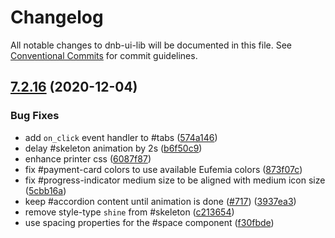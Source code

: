 # Changelog

All notable changes to dnb-ui-lib will be documented in this file. See
[Conventional Commits](https://conventionalcommits.org) for commit guidelines.

## [7.2.16](https://github.com/dnbexperience/eufemia/compare/v7.2.15...v7.2.16) (2020-12-04)


### Bug Fixes

* add `on_click` event handler to #tabs ([574a146](https://github.com/dnbexperience/eufemia/commit/574a1467c500d59e2097ed4a1c7c3ec497d0f6a5))
* delay #skeleton animation by 2s ([b6f50c9](https://github.com/dnbexperience/eufemia/commit/b6f50c9d9b9ec5573fd9eeec17ea088c05cb4d85))
* enhance printer css ([6087f87](https://github.com/dnbexperience/eufemia/commit/6087f87ccbe560cbeb1c1bcac153506a6d642c1f))
* fix #payment-card colors to use available Eufemia colors ([873f07c](https://github.com/dnbexperience/eufemia/commit/873f07cf09d4d360b8e5ac81f31798292d33b6f8))
* fix #progress-indicator medium size to be aligned with medium icon size ([5cbb16a](https://github.com/dnbexperience/eufemia/commit/5cbb16a7fe1eb6d91daed537fdb90ea020a7ae84))
* keep #accordion content until animation is done ([#717](https://github.com/dnbexperience/eufemia/issues/717)) ([3937ea3](https://github.com/dnbexperience/eufemia/commit/3937ea339d9692603930432f7d0d8478de3555ef))
* remove style-type `shine` from #skeleton ([c213654](https://github.com/dnbexperience/eufemia/commit/c213654a0c25c0b4c49a1ce4f3eec2a1671eb920))
* use spacing properties for the #space component ([f30fbde](https://github.com/dnbexperience/eufemia/commit/f30fbde17da902db6ece91618ecf535b97cad0b0))
